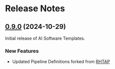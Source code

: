 # Release Notes

## [0.9.0](https://github.com/redhat-ai-dev/rhdh-pipelines/commits/v0.9.0) (2024-10-29)

Initial release of AI Software Templates.

### New Features
* Updated Pipeline Definitions forked from [RHTAP](https://github.com/redhat-appstudio/tssc-sample-pipelines)
